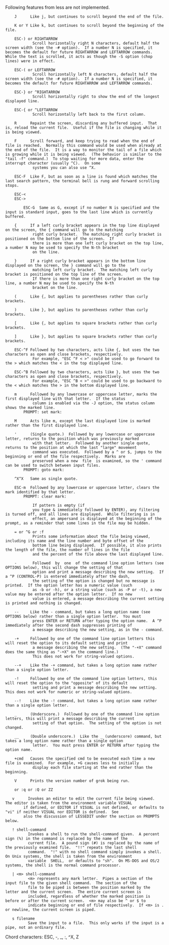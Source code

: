 Following features from less are not implemented.

        J      Like j, but continues to scroll beyond the end of the file.

        K or Y Like k, but continues to scroll beyond the beginning of the file.

        ESC-) or RIGHTARROW
                Scroll horizontally right N characters, default half the screen width (see the -# option).  If a number N is specified, it becomes the default for future RIGHTARROW and LEFTARROW commands.  While the text is scrolled, it acts as though the -S option (chop lines) were in effect.

        ESC-( or LEFTARROW
                Scroll horizontally left N characters, default half the screen width (see the -# option).  If a number N is specified, it becomes the default for future RIGHTARROW and LEFTARROW commands.

        ESC-} or ^RIGHTARROW
                Scroll horizontally right to show the end of the longest displayed line.

        ESC-{ or ^LEFTARROW
                Scroll horizontally left back to the first column.

        R      Repaint the screen, discarding any buffered input.  That is, reload the current file.  Useful if the file is changing while it is being viewed.

        F      Scroll forward, and keep trying to read when the end of file is reached.  Normally this command would be used when already at the end of the file.  It is a way to monitor the tail of a file which is growing while it is being viewed.  (The behavior is similar to the "tail -f" command.)  To stop waiting for more data, enter the interrupt character (usually ^C).  On some
                systems you can also use ^X.

        ESC-F  Like F, but as soon as a line is found which matches the last search pattern, the terminal bell is rung and forward scrolling stops.

        ESC-<
        ESC->

            ESC-G  Same as G, except if no number N is specified and the input is standard input, goes to the last line which is currently buffered.

        {      If a left curly bracket appears in the top line displayed on the screen, the { command will go to the matching
                right curly bracket.  The matching right curly bracket is positioned on the bottom line of the screen.  If
                there is more than one left curly bracket on the top line, a number N may be used to specify the N-th bracket
                on the line.

        }      If a right curly bracket appears in the bottom line displayed on the screen, the } command will go to the
                matching left curly bracket.  The matching left curly bracket is positioned on the top line of the screen.
                If there is more than one right curly bracket on the top line, a number N may be used to specify the N-th
                bracket on the line.

        (      Like {, but applies to parentheses rather than curly brackets.

        )      Like }, but applies to parentheses rather than curly brackets.

        [      Like {, but applies to square brackets rather than curly brackets.

        ]      Like }, but applies to square brackets rather than curly brackets.

        ESC-^F Followed by two characters, acts like {, but uses the two characters as open and close brackets, respectively.
                For example, "ESC ^F < >" could be used to go forward to the > which matches the < in the top displayed line.

        ESC-^B Followed by two characters, acts like }, but uses the two characters as open and close brackets, respectively.
                For example, "ESC ^B < >" could be used to go backward to the < which matches the > in the bottom displayed line.

        m      Followed by any lowercase or uppercase letter, marks the first displayed line with that letter.  If the status
                column is enabled via the -J option, the status column shows the marked line.
            PROMPT: set mark:

        M      Acts like m, except the last displayed line is marked rather than the first displayed line.

        '      (Single quote.)  Followed by any lowercase or uppercase letter, returns to the position which was previously marked
                with that letter.  Followed by another single quote, returns to the position at which the last "large" movement
                command was executed.  Followed by a ^ or $, jumps to the beginning or end of the file respectively.  Marks are
                preserved when a new  file  is examined, so the ' command can be used to switch between input files.
            PROMPT: goto mark:

        ^X^X   Same as single quote.

        ESC-m  Followed by any lowercase or uppercase letter, clears the mark identified by that letter.
            PROMPT: clear mark:

                If pattern is empty (if
                you type & immediately followed by ENTER), any filtering is turned off, and all lines are displayed.  While filtering is in
                effect, an ampersand is displayed at the beginning of the prompt, as a reminder that some lines in the file may be hidden.

        = or ^G or :f
                Prints some information about the file being viewed, including its name and the line number and byte offset of the
                bottom line being displayed.  If possible, it also prints the length of the file, the number of lines in the file
                and the percent of the file above the last displayed line.

        -       Followed  by  one  of the command line option letters (see OPTIONS below), this will change the setting of that
                option and print a message describing the new setting.  If a ^P (CONTROL-P) is entered immediately after the dash,
                the setting of the option is changed but no message is printed.  If the option letter has a numeric value (such
                as -b or -h), or a string value (such as -P or -t), a new value may be entered after the option letter.  If no new
                value is entered, a message describing the current setting is printed and nothing is changed.

        --     Like the - command, but takes a long option name (see OPTIONS below) rather than a single option letter.  You must
                press ENTER or RETURN after typing the option name.  A ^P immediately after the second dash suppresses printing of
                a message describing the new setting, as in the - command.

        -+     Followed by one of the command line option letters this will reset the option to its default setting and print
                a message describing the new setting.  (The "-+X" command does the same thing as "-+X" on the command line.)
                This does not work for string-valued options.

        --+    Like the -+ command, but takes a long option name rather than a single option letter.

        -!     Followed by one of the command line option letters, this will reset the option to the "opposite" of its default
                setting and print a message describing the new setting.  This does not work for numeric or string-valued options.

        --!    Like the -! command, but takes a long option name rather than a single option letter.

        _      (Underscore.)  Followed by one of the command line option letters, this will print a message describing the current
                setting of that option.  The setting of the option is not changed.

        __     (Double underscore.)  Like the _ (underscore) command, but takes a long option name rather than a single option
                letter.  You must press ENTER or RETURN after typing the option name.

        +cmd   Causes the specified cmd to be executed each time a new file is examined.  For example, +G causes less to initially
                display each file starting at the end rather than the beginning.

        V      Prints the version number of grok being run.

        or :q or :Q or ZZ

       v      Invokes an editor to edit the current file being viewed.  The editor is taken from the environment variable VISUAL
            if defined, or EDITOR if VISUAL is not defined, or defaults to "vi" if neither VISUAL nor EDITOR is defined.  See
            also the discussion of LESSEDIT under the section on PROMPTS below.

       ! shell-command
              Invokes a shell to run the shell-command given.  A percent sign (%) in the command is replaced by the name of the
              current file.  A pound sign (#) is replaced by the name of the previously examined file.  "!!" repeats the last shell
              command.  "!" with no shell command simply invokes a shell.  On Unix systems, the shell is taken from the environment
              variable  SHELL,  or defaults to "sh".  On MS-DOS and OS/2 systems, the shell is the normal command processor.

       | <m> shell-command
              <m> represents any mark letter.  Pipes a section of the input file to the given shell command.  The section of the
              file to be piped is between the position marked by the letter and the current screen.  The entire current screen is
              included, regardless of whether the marked position is before or after the current screen.  <m> may also be ^ or $ to
              indicate beginning or end of file respectively.  If <m> is . or newline, the current screen is piped.

       s filename
              Save the input to a file.  This only works if the input is a pipe, not an ordinary file.

Chord characters:
    ESC, -, _, :, ^X, Z